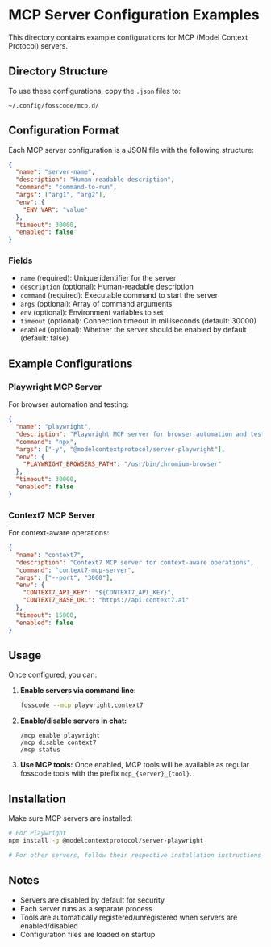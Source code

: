 # MCP Server Configuration Examples

This directory contains example configurations for MCP (Model Context Protocol) servers.

## Directory Structure

To use these configurations, copy the `.json` files to:

```
~/.config/fosscode/mcp.d/
```

## Configuration Format

Each MCP server configuration is a JSON file with the following structure:

```json
{
  "name": "server-name",
  "description": "Human-readable description",
  "command": "command-to-run",
  "args": ["arg1", "arg2"],
  "env": {
    "ENV_VAR": "value"
  },
  "timeout": 30000,
  "enabled": false
}
```

### Fields

- `name` (required): Unique identifier for the server
- `description` (optional): Human-readable description
- `command` (required): Executable command to start the server
- `args` (optional): Array of command arguments
- `env` (optional): Environment variables to set
- `timeout` (optional): Connection timeout in milliseconds (default: 30000)
- `enabled` (optional): Whether the server should be enabled by default (default: false)

## Example Configurations

### Playwright MCP Server

For browser automation and testing:

```json
{
  "name": "playwright",
  "description": "Playwright MCP server for browser automation and testing",
  "command": "npx",
  "args": ["-y", "@modelcontextprotocol/server-playwright"],
  "env": {
    "PLAYWRIGHT_BROWSERS_PATH": "/usr/bin/chromium-browser"
  },
  "timeout": 30000,
  "enabled": false
}
```

### Context7 MCP Server

For context-aware operations:

```json
{
  "name": "context7",
  "description": "Context7 MCP server for context-aware operations",
  "command": "context7-mcp-server",
  "args": ["--port", "3000"],
  "env": {
    "CONTEXT7_API_KEY": "${CONTEXT7_API_KEY}",
    "CONTEXT7_BASE_URL": "https://api.context7.ai"
  },
  "timeout": 15000,
  "enabled": false
}
```

## Usage

Once configured, you can:

1. **Enable servers via command line:**

   ```bash
   fosscode --mcp playwright,context7
   ```

2. **Enable/disable servers in chat:**

   ```
   /mcp enable playwright
   /mcp disable context7
   /mcp status
   ```

3. **Use MCP tools:**
   Once enabled, MCP tools will be available as regular fosscode tools with the prefix `mcp_{server}_{tool}`.

## Installation

Make sure MCP servers are installed:

```bash
# For Playwright
npm install -g @modelcontextprotocol/server-playwright

# For other servers, follow their respective installation instructions
```

## Notes

- Servers are disabled by default for security
- Each server runs as a separate process
- Tools are automatically registered/unregistered when servers are enabled/disabled
- Configuration files are loaded on startup
